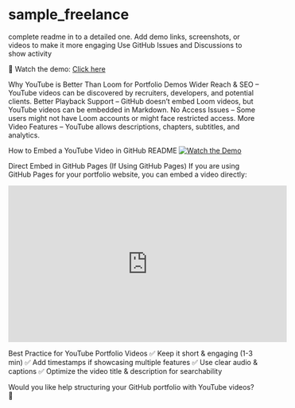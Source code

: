 # sample_freelance

complete readme in to a detailed one.
Add demo links, screenshots, or videos to make it more engaging
Use GitHub Issues and Discussions to show activity


🔴 Watch the demo: [Click here](https://www.loom.com/share/YOUR_VIDEO_ID)

Why YouTube is Better Than Loom for Portfolio Demos
Wider Reach & SEO – YouTube videos can be discovered by recruiters, developers, and potential clients.
Better Playback Support – GitHub doesn’t embed Loom videos, but YouTube videos can be embedded in Markdown.
No Access Issues – Some users might not have Loom accounts or might face restricted access.
More Video Features – YouTube allows descriptions, chapters, subtitles, and analytics.

How to Embed a YouTube Video in GitHub README
[![Watch the Demo](https://img.youtube.com/vi/YOUR_VIDEO_ID/0.jpg)](https://www.youtube.com/watch?v=YOUR_VIDEO_ID)

Direct Embed in GitHub Pages (If Using GitHub Pages)
If you are using GitHub Pages for your portfolio website, you can embed a video directly:

<iframe width="560" height="315" src="https://www.youtube.com/embed/YOUR_VIDEO_ID" frameborder="0" allowfullscreen></iframe>

Best Practice for YouTube Portfolio Videos
✅ Keep it short & engaging (1-3 min)
✅ Add timestamps if showcasing multiple features
✅ Use clear audio & captions
✅ Optimize the video title & description for searchability

Would you like help structuring your GitHub portfolio with YouTube videos? 🚀

